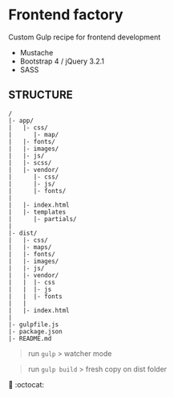 # Frontend factory

Custom Gulp recipe for frontend development

* Mustache
* Bootstrap 4 / jQuery 3.2.1
* SASS

## STRUCTURE

```
/
|- app/
|   |- css/
|      |- map/
|   |- fonts/
|   |- images/ 
|   |- js/ 
|   |- scss/
|   |- vendor/
|      |- css/
|      |- js/
|      |- fonts/
|
|   |- index.html
|   |- templates
|      |- partials/
|
|- dist/
|   |- css/
|   |- maps/
|   |- fonts/
|   |- images/ 
|   |- js/ 
|   |- vendor/
|   |  |- css
|   |  |- js
|   |  |- fonts
|   |
|   |- index.html
|
|- gulpfile.js
|- package.json
|- README.md

```

> run ```gulp``` > watcher mode

> run ```gulp build``` > fresh copy on dist folder

:construction: :octocat: